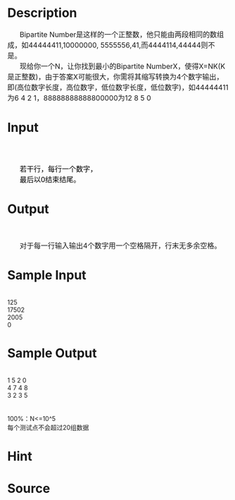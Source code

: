 
# Description

<div class="content"><div style="text-indent: 21pt"><span style="font-size: medium">Bipartite Number是这样的一个正整数，他只能由两段相同的数组成，如44444411,10000000, 5555556,41,而4444114,44444则不是。</span></div>
<div style="text-indent: 21pt"><span style="font-size: medium">现给你一个N，让你找到最小的Bipartite NumberX，使得X=NK(K是正整数)，由于答案X可能很大，你需将其缩写转换为4个数字输出，即(高位数字长度，高位数字，低位数字长度，低位数字)，如44444411为6 4 2 1，88888888888800000为12 8 5 0</span></div></div>

# Input

<div class="content"><div style="margin: 13pt 0cm"><span style="font-size: medium"><b><span style="font-weight: normal; line-height: 172%">                                                                                 </span></b></span></div>
<div style="text-indent: 21pt" align="left"><span style="font-size: medium"><span style="color: black">若干行，每行一个数字，</span></span></div>
<div style="text-indent: 21pt"><span style="font-size: medium"><span style="color: black">最后以0结束结尾。</span></span></div></div>

# Output

<div class="content"><p></p>
<div style="margin: 13pt 0cm"> </div>
<div style="text-indent: 21pt" align="left"><span style="font-size: medium">对于每一行输入输出4个数字用一个空格隔开，行末无多余空格。</span></div></div>

# Sample Input

<div class="content"><span class="sampledata"><br/>
125<br/>
17502<br/>
2005<br/>
0<br/>
</span></div>

# Sample Output

<div class="content"><span class="sampledata"><br/>
1 5 2 0 <br/>
4 7 4 8 <br/>
3 2 3 5 <br/>
<br/>
<br/>
100%：N&lt;=10^5<br/>
每个测试点不会超过20组数据</span></div>

# Hint

<div class="content"><p></p></div>

# Source

<div class="content"><p><a href="problemset.php?search="></a></p></div>


